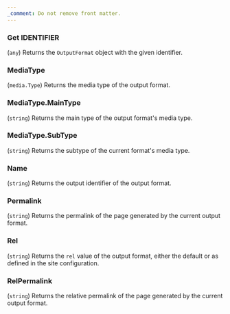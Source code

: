 ```yaml
---
_comment: Do not remove front matter.
---
```


### Get IDENTIFIER

(`any`) Returns the `OutputFormat` object with the given identifier.

### MediaType

(`media.Type`) Returns the media type of the output format.

### MediaType.MainType

(`string`) Returns the main type of the output format's media type.

### MediaType.SubType

(`string`) Returns the subtype of the current format's media type.

### Name

(`string`) Returns the output identifier of the output format.

### Permalink

(`string`) Returns the permalink of the page generated by the current output format.

### Rel

(`string`) Returns the `rel` value of the output format, either the default or as defined in the site configuration.

### RelPermalink

(`string`) Returns the relative permalink of the page generated by the current output format.
